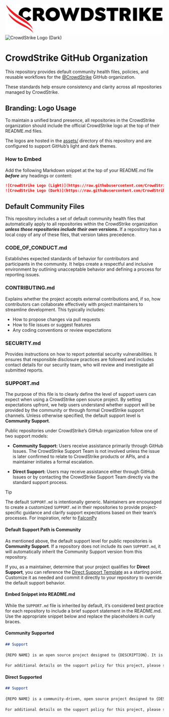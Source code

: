 ![CrowdStrike Logo (Light)](https://raw.githubusercontent.com/CrowdStrike/.github/main/assets/cs-logo-light-mode.png#gh-light-mode-only)
![CrowdStrike Logo (Dark)](https://raw.githubusercontent.com/CrowdStrike/.github/main/assets/cs-logo-red-dark-mode.png#gh-dark-mode-only)

# CrowdStrike GitHub Organization

This repository provides default community health files, policies, and reusable workflows for the [@CrowdStrike](https://github.com/crowdstrike/) GitHub organization.

These standards help ensure consistency and clarity across all repositories managed by CrowdStrike.

## Branding: Logo Usage

To maintain a unified brand presence, all repositories in the CrowdStrike organization should include the official CrowdStrike logo at the top of their README.md files.

The logos are hosted in the [assets/](https://github.com/CrowdStrike/.github/tree/main/assets) directory of this repository and are configured to support GitHub’s light and dark themes.

### How to Embed

Add the following Markdown snippet at the top of your README.md file ***before*** any headings or content:

```markdown
![CrowdStrike Logo (Light)](https://raw.githubusercontent.com/CrowdStrike/.github/main/assets/cs-logo-light-mode.png#gh-light-mode-only)
![CrowdStrike Logo (Dark)](https://raw.githubusercontent.com/CrowdStrike/.github/main/assets/cs-logo-red-dark-mode.png#gh-dark-mode-only)
```

## Default Community Files

This repository includes a set of default community health files that automatically apply to all repositories within the CrowdStrike organization ***unless those repositories include their own versions*.** If a repository has a local copy of any of these files, that version takes precedence.

### CODE_OF_CONDUCT.md

Establishes expected standards of behavior for contributors and participants in the community. It helps create a respectful and inclusive environment by outlining unacceptable behavior and defining a process for reporting issues.

### CONTRIBUTING.md

Explains whether the project accepts external contributions and, if so, how contributors can collaborate effectively with project maintainers to streamline development. This typically includes:

- How to propose changes via pull requests
- How to file issues or suggest features
- Any coding conventions or review expectations

### SECURITY.md

Provides instructions on how to report potential security vulnerabilities. It ensures that responsible disclosure practices are followed and includes contact details for our security team, who will review and investigate all submitted reports.

### SUPPORT.md

The purpose of this file is to clearly define the level of support users can expect when using a CrowdStrike open source project. By setting expectations upfront, we help users understand whether support will be provided by the community or through formal CrowdStrike support channels. Unless otherwise specified, the default support level is **Community Support**.

Public repositories under CrowdStrike’s GitHub organization follow one of two support models:

- **Community Support:** Users receive assistance primarily through GitHub Issues. The CrowdStrike Support Team is not involved unless the issue is later confirmed to relate to CrowdStrike products or APIs, and a maintainer initiates a formal escalation.

- **Direct Support:** Users may receive assistance either through GitHub Issues or by contacting the CrowdStrike Support Team directly via the standard support process.

> [!TIP]
> The default `SUPPORT.md` is intentionally generic. Maintainers are encouraged to create a customized `SUPPORT.md` in their repositories to provide project-specific guidance and clarify support expectations based on their team’s processes. For inspiration, refer to [FalconPy](https://github.com/CrowdStrike/falconpy/blob/main/SUPPORT.md)

#### Default Support Path is Community

As mentioned above, the default support level for public repositories is **Community Support**. If a repository does not include its own `SUPPORT.md`, it will automatically inherit the Community Support version from this repository.

If you, as a maintainer, determine that your project qualifies for **Direct Support**, you can reference the [Direct Support Template](https://github.com/CrowdStrike/.github/docs/SUPPORT-direct.md) as a starting point. Customize it as needed and commit it directly to your repository to override the default support behavior.

#### Embed Snippet into README.md

While the `SUPPORT.md` file is inherited by default, it’s considered best practice for each repository to include a brief support statement in the README.md. Use the appropriate snippet below and replace the placeholders in curly braces.

#### Community Supported

```markdown
## Support

{REPO NAME} is an open source project designed to {DESCRIPTION}. It is not a formal CrowdStrike produc and as such, it carries no formal support, expressed or implied.

For additional details on the support policy for this project, please see [SUPPORT.md]({PROJECT URL}/SUPPORT.md).
```

#### Direct Supported

```markdown
## Support

{REPO NAME} is a community-driven, open source project designed to {DESCRIPTION}. While not a formal CrowdStrike product, {REPO NAME} is maintained by CrowdStrike and supported in partnership with the open source developer community.

For additional details on the support policy for this project, please see [SUPPORT.md]({PROJECT URL}/SUPPORT.md).
```
